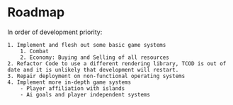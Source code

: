 # Roadmap

In order of development priority:

    1. Implement and flesh out some basic game systems
        1. Combat
        2. Economy: Buying and Selling of all resources 
    2. Refactor Code to use a different rendering library, TCOD is out of date and it is unlikely that development will restart.
    3. Repair deployment on non-functional operating systems
    4. Implement more in-depth game systems
        - Player affiliation with islands
        - Ai goals and player independent systems